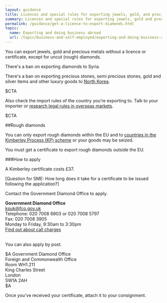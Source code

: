 ```yaml
---
layout: guidance
title: Licences and special rules for exporting jewels, gold, and precious metals
summary: Licences and special rules for exporting jewels, gold and precious metals.
permalink: /guidance/get-a-licence-to-export-diamonds.html
topic:
  name: Exporting and doing business abroad
  url: /topic/business-and-self-employed/exporting-and-doing-business-abroad.html
---
```


You can export jewels, gold and precious metals without a licence or certificate, except for uncut (rough) diamonds.

There's a ban on exporting diamonds to Syria.

There's a ban on exporting precious stones, semi precious stones, gold and silver items and other luxury goods to [North Korea](/guidance/exporting-luxury-goods-north-korea.html).

$CTA

Also check the import rules of the country you’re exporting to. Talk to your importer or [research legal rules in overseas markets](/answer/choosing-export-market-ukti.html).

$CTA

##Rough diamonds

You can only export rough diamonds within the EU and to [countries in the Kimberley Process (KP) scheme](https://www.kimberleyprocess.com/en/kp-participants-and-observers) or your goods may be seized.

You must get a certificate to export rough diamonds outside the EU.

###How to apply

A Kimberley certificate costs £37. 

[Question for SME: How long does it take for a certificate to be issued following the application?]

Contact the Government Diamond Office to apply.

**Government Diamond Office**  
<kpuk@fco.gov.uk>  
Telephone: 020 7008 6903 or 020 7008 5797  
Fax: 020 7008 3905  
Monday to Friday, 9:30am to 3:30pm  
[Find out about call charges](/call-charges)  

<br>
You can also apply by post.

$A
Government Diamond Office  
Foreign and Commonwealth Office  
Room WH1.211  
King Charles Street  
London  
SW1A 2AH  
$A

Once you've received your certificate, attach it to your consignment.
